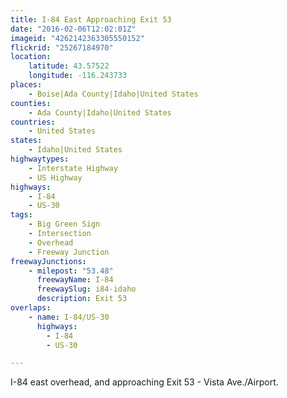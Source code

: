 ```yaml
---
title: I-84 East Approaching Exit 53
date: "2016-02-06T12:02:01Z"
imageid: "4262142363305550152"
flickrid: "25267184970"
location:
    latitude: 43.57522
    longitude: -116.243733
places:
    - Boise|Ada County|Idaho|United States
counties:
    - Ada County|Idaho|United States
countries:
    - United States
states:
    - Idaho|United States
highwaytypes:
    - Interstate Highway
    - US Highway
highways:
    - I-84
    - US-30
tags:
    - Big Green Sign
    - Intersection
    - Overhead
    - Freeway Junction
freewayJunctions:
    - milepost: "53.48"
      freewayName: I-84
      freewaySlug: i84-idaho
      description: Exit 53
overlaps:
    - name: I-84/US-30
      highways:
        - I-84
        - US-30

---
```

I-84 east overhead, and approaching Exit 53 - Vista Ave./Airport.